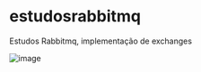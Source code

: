 # estudosrabbitmq
Estudos Rabbitmq, implementação de exchanges


![image](https://github.com/user-attachments/assets/5f39cf76-f6bf-4e8a-80c6-d196c42a73dd)
